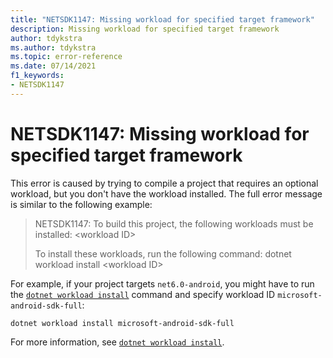 ```yaml
---
title: "NETSDK1147: Missing workload for specified target framework"
description: Missing workload for specified target framework
author: tdykstra
ms.author: tdykstra
ms.topic: error-reference
ms.date: 07/14/2021
f1_keywords:
- NETSDK1147
---
```

# NETSDK1147: Missing workload for specified target framework

This error is caused by trying to compile a project that requires an optional workload, but you don't have the workload installed. The full error message is similar to the following example:

> NETSDK1147: To build this project, the following workloads must be installed: \<workload ID>
>
> To install these workloads, run the following command: dotnet workload install \<workload ID>

For example, if your project targets `net6.0-android`, you might have to run the [`dotnet workload install`](../dotnet-workload-install.md) command and specify workload ID `microsoft-android-sdk-full`:

```dotnetcli
dotnet workload install microsoft-android-sdk-full
```

For more information, see [`dotnet workload install`](../dotnet-workload-install.md).
